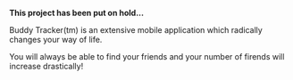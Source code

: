 **This project has been put on hold...**

Buddy Tracker(tm) is an extensive mobile application which radically changes your way of life.

You will always be able to find your friends and your number of firends will increase drastically!